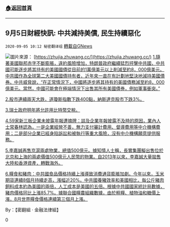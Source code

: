 ###  [:house:返回首頁](https://github.com/ourhimalayas/txt)
---

## 9月5日財經快訊: 中共減持美債, 民生持續惡化
`2020-09-05 10:12 秘密翻译组` [轉載自GNews](https://gnews.org/zh-hant/335320/)

![](https://s3.amazonaws.com/gnews-media-offload/wp-content/uploads/2020/09/05100448/Picture42.png)圖片來源： [https://zhujia.zhuwang.cc/](https://zhujia.zhuwang.cc/) 
[1.隨著美國聯邦赤字不斷膨脹，違約風險增加，特朗普政府繼續猛烈抨擊中共國，中共國可能逐步將其持有的美國國債從目前的1萬億美元以上削減至約8，000億美元。中共國作為全球第二大美國國債持有者，近年來一直在有計劃地堅決地減持美國債券。中共威脅說，“在正常情況下，中國將逐步將其持有的美國債務減至約8，000億美元。當然，中國可能會在極端情況下出售其所有美國債券，例如軍事衝突。”](https://www.globaltimes.cn/content/1199833.shtml)

[2.股市連續兩天大跌，道瓊斯指數下跌400點，納斯達克股市下跌3%。](https://www.cnbc.com/2020/09/03/stock-market-futures-open-to-close-news.html)

[3.瑞士政府明年將允許用比特幣交稅。](https://www.coindesk.com/swiss-canton-zug-accept-taxes-crypto-bitcoin-ether-2021?amp=1&amp;__twitter_impression=true)

[4.59家新三板企業未披露年報遭摘牌：談及企業年報披露不及時的原因，業內人士常春林認為，一是企業經營不善，無力支付審計費用、督導費用等中介機構費用；二是部分企業已經身陷訴訟和被執行等重大風險，沒有中介機構願意提供服務。](http://big5.xinhuanet.com/gate/big5/www.xinhuanet.com/fortune/2020-09/04/c_1126450948.htm)

[5.李嘉誠再售京滬兩處物業，總值500億元。據知情人士稱，長實集團擬出售位於北京和上海的兩處價值500億元人民幣的物業。自2013年以來，李嘉誠大量拋售大陸和香港資產，轉戰海外。](https://www.epochtimes.com/b5/20/9/5/n12381914.htm)

[6.糧食和豬肉：中共國食品價格持續上漲導致消費通貨膨脹加劇。今年以來，玉米期貨連續8個月持續走高，漲幅近20%。中共國養豬效率和美國相比，每公斤豬肉飼料成本約為美國的兩倍，人工成本是美國的五倍。根據中共國國家統計局數據，豬肉價格同比上漲85.7%。據聯合國糧農組織數據，由於粗糧、植物油和糖價上漲，8月世界糧食價格連續第三個月上漲。](https://news.cnyes.com/news/id/4520340)

By：【密翻組 · 金融法律組】

0
